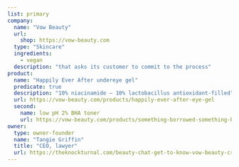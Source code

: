 ```yaml
---
list: primary
company:
  name: "Vow Beauty"
  url:
    shop: https://vow-beauty.com
  type: "Skincare"
  ingredients:
    - vegan
  description: "that asks its customer to commit to the process"
product:
  name: "Happily Ever After undereye gel"
  predicate: true
  description: "10% niacinamide – 10% lactobacillus antioxidant-filled"
  url: https://vow-beauty.com/products/happily-ever-after-eye-gel
  second:
    name: low pH 2% BHA toner
    url: https://vow-beauty.com/products/something-borrowed-something-bha-2-toner
owner:
  type: owner-founder
  name: "Tangie Griffin"
  title: "CEO, lawyer"
  url: https://theknockturnal.com/beauty-chat-get-to-know-vow-beauty-creator-tangie-griffin/
---
```

